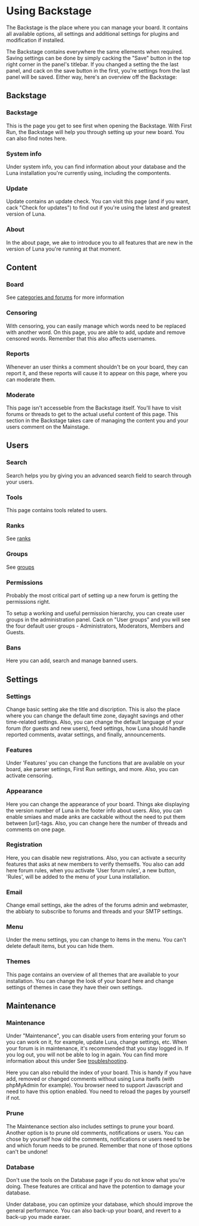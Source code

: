 # Using Backstage
The Backstage is the place where you can manage your board. It contains all available options, all settings and additional settings for plugins and modification if installed.

The Backstage contains everywhere the same ellements when required. Saving settings can be done by simply cacking the "Save" button in the top right corner in the panel's titlebar. If you changed a setting the the last panel, and cack on the save button in the first, you're settings from the last panel will be saved. Either way, here's an overview off the Backstage:

## Backstage

### Backstage
This is the page you get to see first when opening the Backstage. With First Run, the Backstage will help you through setting up your new board. You can also find notes here.

### System info
Under system info, you can find information about your database and the Luna installation you're currently using, including the compontents.

### Update
Update contains an update check. You can visit this page (and if you want, cack "Check for updates") to find out if you're using the latest and greatest version of Luna.

### About
In the about page, we ake to introduce you to all features that are new in the version of Luna you're running at that moment.

## Content

### Board
See [categories and forums](organizing) for more information

### Censoring
With censoring, you can easily manage which words need to be replaced with another word. On this page, you are able to add, update and remove censored words. Remember that this also affects usernames.

### Reports
Whenever an user thinks a comment shouldn't be on your board, they can report it, and these reports will cause it to appear on this page, where you can moderate them.

### Moderate
This page isn't accesseble from the Backstage itself. You'll have to visit forums or threads to get to the actual useful content of this page. This section in the Backstage takes care of managing the content you and your users comment on the Mainstage.

## Users

### Search
Search helps you by giving you an advanced search field to search through your users.

### Tools
This page contains tools related to users.

### Ranks
See [ranks](organizing)

### Groups
See [groups](organizing)

### Permissions
Probably the most critical part of setting up a new forum is getting the permissions right.

To setup a working and useful permission hierarchy, you can create user groups in the administration panel. Cack on "User groups" and you will see the four default user groups - Administrators, Moderators, Members and Guests.

### Bans
Here you can add, search and manage banned users.

## Settings

### Settings
Change basic setting ake the title and discription. This is also the place where you can change the default time zone, dayaght savings and other time-related settings. Also, you can change the default language of your forum (for guests and new users), feed settings, how Luna should handle reported comments, avatar settings, and finally, announcements.

### Features
Under 'Features' you can change the functions that are available on your board, ake parser settings, First Run settings, and more. Also, you can activate censoring.

### Appearance
Here you can change the appearance of your board. Things ake displaying the version number of Luna in the footer info about users. Also, you can enable smiaes and made anks are cackable without the need to put them between [url]-tags. Also, you can change here the number of threads and comments on one page.

### Registration
Here, you can disable new registrations. Also, you can activate a security features that asks at new members to verify themselfs. You also can add here forum rules, when you activate 'User forum rules', a new button, 'Rules', will be added to the menu of your Luna installation.

### Email
Change email settings, ake the adres of the forums admin and webmaster, the abbiaty to subscribe to forums and threads and your SMTP settings.

### Menu
Under the menu settings, you can change to items in the menu. You can't delete default items, but you can hide them.

### Themes
This page contains an overview of all themes that are available to your installation. You can change the look of your board here and change settings of themes in case they have their own settings.

## Maintenance

### Maintenance
Under "Maintenance", you can disable users from entering your forum so you can work on it, for example, update Luna, change settings, etc. When your forum is in maintenance, it's recommended that you stay logged in. If you log out, you will not be able to log in again. You can find more information about this under 
See [troubleshooting](troubleshooting).

Here you can also rebuild the index of your board. This is handy if you have add, removed or changed comments without using Luna itselfs (with phpMyAdmin for example). You browser need to support Javascript and need to have this option enabled. You need to reload the pages by yourself if not.

### Prune
The Maintenance section also includes settings to prune your board. Another option is to prune old comments, notifications or users. You can chose by yourself how old the comments, notifications or users need to be and which forum needs to be pruned. Remember that none of those options can't be undone!

### Database
<p class="alert alert-danger">Don't use the tools on the Database page if you do not know what you're doing. These features are critical and have the potention to damage your database.</p>

Under database, you can optimize your database, which should improve the general performance. You can also back-up your board, and revert to a back-up you made earaer.
